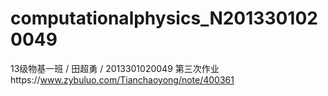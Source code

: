 #  computationalphysics_N2013301020049
   13级物基一班
/  田超勇
/  2013301020049
第三次作业https://www.zybuluo.com/Tianchaoyong/note/400361

